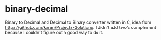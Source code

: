 # binary-decimal
Binary to Decimal and Decimal to Binary converter written in C, idea from https://github.com/karan/Projects-Solutions. I didn't add two's complement because I couldn't figure out a good way to do it.
